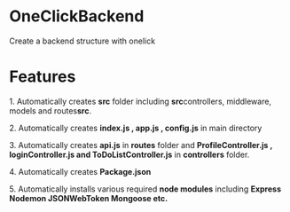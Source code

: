 # OneClickBackend
Create a backend structure with onelick

<h1>Features</h1>
<p>1. Automatically creates <b>src</b> folder including <b>src</b>controllers, middleware, models and routes<b>src</b>.</p>
<p>2. Automatically creates <b>index.js , app.js , config.js</b> in main directory</p>
<p>3. Automatically creates <b>api.js</b> in <b>routes</b> folder and <b>ProfileController.js , loginController.js and ToDoListController.js</b> in <b>controllers</b> folder.</p>
<p>4. Automatically creates <b>Package.json</b></p>
<p>5. Automatically installs various required <b>node modules</b> including <b>Express Nodemon JSONWebToken Mongoose etc.<b/></p>
